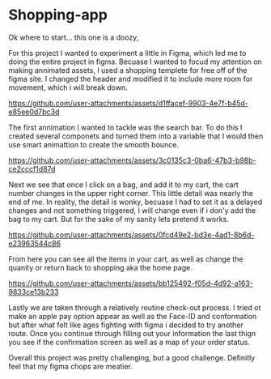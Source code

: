 # Shopping-app
Ok where to start... this one is a doozy,

For this project I wanted to experiment a little in Figma, which led me to doing the entire project in figma. Becuase I wanted to focud my attention on making annimated assets, I used a shopping templete for free off of the figma site. I changed the header and modified it to include more room for movement, which i will break down. 



https://github.com/user-attachments/assets/d1ffacef-9903-4e7f-b45d-e85ee0d7bc3d

The first annimation I wanted to tackle was the search bar. To do this I created several componets and turned them into a variable that I would then use smart animattion to create the smooth bounce. 



https://github.com/user-attachments/assets/3c0135c3-0ba6-47b3-b98b-ce2cccf1d87d

Next we see that once I click on a bag, and add it to my cart, the cart number changes in the upper right corner. This little detail was nearly the end of me. In reality, the detail is wonky, becuase I had to set it as a delayed changes and not something triggered, I will change even if i don'y add the bag to my cart. But for the sake of my sanity lets pretend it works. 



https://github.com/user-attachments/assets/0fcd49e2-bd3e-4ad1-8b6d-e23963544c86

From here you can see all the items in your cart, as well as change the quanity or return back to shopping aka the home page. 


https://github.com/user-attachments/assets/bb125492-f05d-4d92-a163-9833ce13b233

Lastly we are taken through a relatively routine check-out process. I tried ot make an apple pay option appear as well as the Face-ID and conformation but after what felt like ages fighting with figma i decided to try another route. Once you continue through filling out your information the last thign you see if the confirmation screen as well as a map of your order status. 

Overall this project was pretty challenging, but a good challenge. Definitly feel that my figma chops are meatier. 
